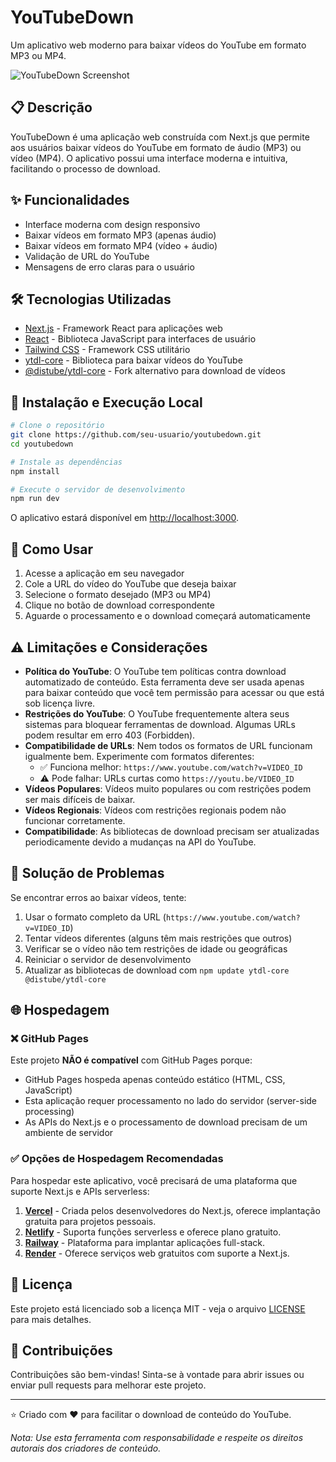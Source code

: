 # YouTubeDown

Um aplicativo web moderno para baixar vídeos do YouTube em formato MP3 ou MP4.

![YouTubeDown Screenshot](https://user-images.githubusercontent.com/example/youtubedown-screenshot.png)

## 📋 Descrição

YouTubeDown é uma aplicação web construída com Next.js que permite aos usuários baixar vídeos do YouTube em formato de áudio (MP3) ou vídeo (MP4). O aplicativo possui uma interface moderna e intuitiva, facilitando o processo de download.

## ✨ Funcionalidades

- Interface moderna com design responsivo
- Baixar vídeos em formato MP3 (apenas áudio)
- Baixar vídeos em formato MP4 (vídeo + áudio)
- Validação de URL do YouTube
- Mensagens de erro claras para o usuário

## 🛠️ Tecnologias Utilizadas

- [Next.js](https://nextjs.org/) - Framework React para aplicações web
- [React](https://reactjs.org/) - Biblioteca JavaScript para interfaces de usuário
- [Tailwind CSS](https://tailwindcss.com/) - Framework CSS utilitário
- [ytdl-core](https://github.com/fent/node-ytdl-core) - Biblioteca para baixar vídeos do YouTube
- [@distube/ytdl-core](https://github.com/distubejs/ytdl-core) - Fork alternativo para download de vídeos

## 🚀 Instalação e Execução Local

```bash
# Clone o repositório
git clone https://github.com/seu-usuario/youtubedown.git
cd youtubedown

# Instale as dependências
npm install

# Execute o servidor de desenvolvimento
npm run dev
```

O aplicativo estará disponível em [http://localhost:3000](http://localhost:3000).

## 📝 Como Usar

1. Acesse a aplicação em seu navegador
2. Cole a URL do vídeo do YouTube que deseja baixar
3. Selecione o formato desejado (MP3 ou MP4)
4. Clique no botão de download correspondente
5. Aguarde o processamento e o download começará automaticamente

## ⚠️ Limitações e Considerações

- **Política do YouTube**: O YouTube tem políticas contra download automatizado de conteúdo. Esta ferramenta deve ser usada apenas para baixar conteúdo que você tem permissão para acessar ou que está sob licença livre.
- **Restrições do YouTube**: O YouTube frequentemente altera seus sistemas para bloquear ferramentas de download. Algumas URLs podem resultar em erro 403 (Forbidden).
- **Compatibilidade de URLs**: Nem todos os formatos de URL funcionam igualmente bem. Experimente com formatos diferentes:
  - ✅ Funciona melhor: `https://www.youtube.com/watch?v=VIDEO_ID`
  - ⚠️ Pode falhar: URLs curtas como `https://youtu.be/VIDEO_ID`
- **Vídeos Populares**: Vídeos muito populares ou com restrições podem ser mais difíceis de baixar.
- **Vídeos Regionais**: Vídeos com restrições regionais podem não funcionar corretamente.
- **Compatibilidade**: As bibliotecas de download precisam ser atualizadas periodicamente devido a mudanças na API do YouTube.

## 🔄 Solução de Problemas

Se encontrar erros ao baixar vídeos, tente:

1. Usar o formato completo da URL (`https://www.youtube.com/watch?v=VIDEO_ID`)
2. Tentar vídeos diferentes (alguns têm mais restrições que outros)
3. Verificar se o vídeo não tem restrições de idade ou geográficas
4. Reiniciar o servidor de desenvolvimento
5. Atualizar as bibliotecas de download com `npm update ytdl-core @distube/ytdl-core`

## 🌐 Hospedagem

### ❌ GitHub Pages

Este projeto **NÃO é compatível** com GitHub Pages porque:

- GitHub Pages hospeda apenas conteúdo estático (HTML, CSS, JavaScript)
- Esta aplicação requer processamento no lado do servidor (server-side processing)
- As APIs do Next.js e o processamento de download precisam de um ambiente de servidor

### ✅ Opções de Hospedagem Recomendadas

Para hospedar este aplicativo, você precisará de uma plataforma que suporte Next.js e APIs serverless:

1. **[Vercel](https://vercel.com/)** - Criada pelos desenvolvedores do Next.js, oferece implantação gratuita para projetos pessoais.
2. **[Netlify](https://www.netlify.com/)** - Suporta funções serverless e oferece plano gratuito.
3. **[Railway](https://railway.app/)** - Plataforma para implantar aplicações full-stack.
4. **[Render](https://render.com/)** - Oferece serviços web gratuitos com suporte a Next.js.

## 📄 Licença

Este projeto está licenciado sob a licença MIT - veja o arquivo [LICENSE](LICENSE) para mais detalhes.

## 🤝 Contribuições

Contribuições são bem-vindas! Sinta-se à vontade para abrir issues ou enviar pull requests para melhorar este projeto.

---

⭐ Criado com ❤️ para facilitar o download de conteúdo do YouTube.

_Nota: Use esta ferramenta com responsabilidade e respeite os direitos autorais dos criadores de conteúdo._
